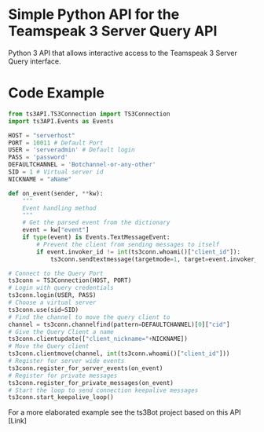 # Simple Python API for the Teamspeak 3 Server Query API

Python 3 API that allows interactive access to the Teamspeak 3 Server Query 
interface.

# Code Example
```python
from ts3API.TS3Connection import TS3Connection
import ts3API.Events as Events

HOST = "serverhost"
PORT = 10011 # Default Port
USER = 'serveradmin' # Default login
PASS = 'password'
DEFAULTCHANNEL = 'Botchannel-or-any-other'
SID = 1 # Virtual server id
NICKNAME = "aName"

def on_event(sender, **kw):
    """
    Event handling method
    """
    # Get the parsed event from the dictionary
    event = kw["event"]
    if type(event) is Events.TextMessageEvent:
        # Prevent the client from sending messages to itself
        if event.invoker_id != int(ts3conn.whoami()["client_id"]):
            ts3conn.sendtextmessage(targetmode=1, target=event.invoker_id, msg="I received your message!")

# Connect to the Query Port
ts3conn = TS3Connection(HOST, PORT)
# Login with query credentials
ts3conn.login(USER, PASS)
# Choose a virtual server
ts3conn.use(sid=SID)
# Find the channel to move the query client to
channel = ts3conn.channelfind(pattern=DEFAULTCHANNEL)[0]["cid"]
# Give the Query Client a name
ts3conn.clientupdate(["client_nickname="+NICKNAME])
# Move the Query client
ts3conn.clientmove(channel, int(ts3conn.whoami()["client_id"]))
# Register for server wide events
ts3conn.register_for_server_events(on_event) 
# Register for private messages
ts3conn.register_for_private_messages(on_event)
# Start the loop to send connection keepalive messages
ts3conn.start_keepalive_loop()
```
For a more elaborated example see the ts3Bot project based on this API [Link]